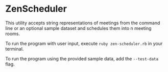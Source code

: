 # ZenScheduler

This utility accepts string representations of meetings from the command line or an optional sample dataset and schedules them into n meeting rooms.

To run the program with user input, execute `ruby zen-scheduler.rb` in your terminal.

To run the program using the provided sample data, add the `--test-data` flag.

